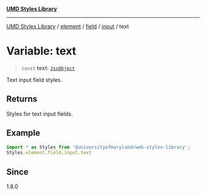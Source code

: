 [**UMD Styles Library**](../../../../../../README.md)

***

[UMD Styles Library](../../../../../../README.md) / [element](../../../../../README.md) / [field](../../../README.md) / [input](../README.md) / text

# Variable: text

> `const` **text**: [`JssObject`](../../../../../../utilities/namespaces/transform/type-aliases/JssObject.md)

Text input field styles.

## Returns

Styles for text input fields.

## Example

```typescript
import * as Styles from '@universityofmaryland/web-styles-library';
Styles.element.field.input.text
```

## Since

1.8.0
